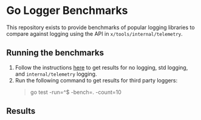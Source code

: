 # Go Logger Benchmarks

This repository exists to provide benchmarks of popular logging libraries to compare against logging using the API in `x/tools/internal/telemetry`.

## Running the benchmarks

1. Follow the instructions [here](https://go-review.googlesource.com/c/tools/+/212078) to get results for no logging, std logging, and `internal/telemetry` logging.
2. Run the following command to get results for third party loggers:
    > go test -run=^$ -bench=. -count=10

## Results

